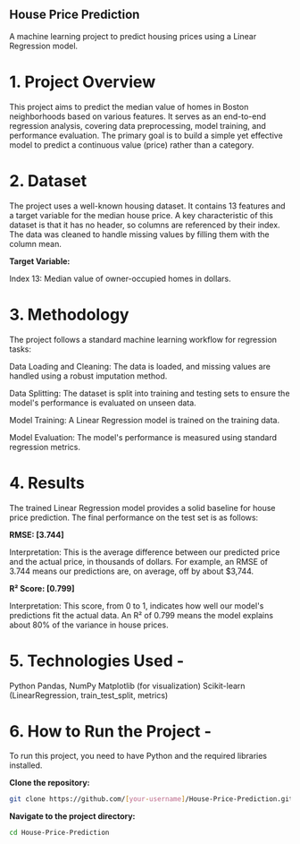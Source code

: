 ## House Price Prediction
A machine learning project to predict housing prices using a Linear Regression model.

# 1. Project Overview
This project aims to predict the median value of homes in Boston neighborhoods based on various features. It serves as an end-to-end regression analysis, covering data preprocessing, model training, and performance evaluation. The primary goal is to build a simple yet effective model to predict a continuous value (price) rather than a category.

# 2. Dataset
The project uses a well-known housing dataset. It contains 13 features and a target variable for the median house price. A key characteristic of this dataset is that it has no header, so columns are referenced by their index. The data was cleaned to handle missing values by filling them with the column mean.

**Target Variable:**

Index 13: Median value of owner-occupied homes in dollars.

# 3. Methodology
The project follows a standard machine learning workflow for regression tasks:

Data Loading and Cleaning: The data is loaded, and missing values are handled using a robust imputation method.

Data Splitting: The dataset is split into training and testing sets to ensure the model's performance is evaluated on unseen data.

Model Training: A Linear Regression model is trained on the training data.

Model Evaluation: The model's performance is measured using standard regression metrics.

# 4. Results
The trained Linear Regression model provides a solid baseline for house price prediction. The final performance on the test set is as follows:

**RMSE: [3.744]**

Interpretation: This is the average difference between our predicted price and the actual price, in thousands of dollars. For example, an RMSE of 3.744 means our predictions are, on average, off by about $3,744.

**R² Score: [0.799]**

Interpretation: This score, from 0 to 1, indicates how well our model's predictions fit the actual data. An R² of 0.799 means the model explains about 80% of the variance in house prices.

# 5. Technologies Used -
   
Python
Pandas, NumPy
Matplotlib (for visualization)
Scikit-learn (LinearRegression, train_test_split, metrics)

# 6. How to Run the Project -

To run this project, you need to have Python and the required libraries installed.

**Clone the repository:**

```bash
git clone https://github.com/[your-username]/House-Price-Prediction.git
```

**Navigate to the project directory:**

```bash
cd House-Price-Prediction
```
